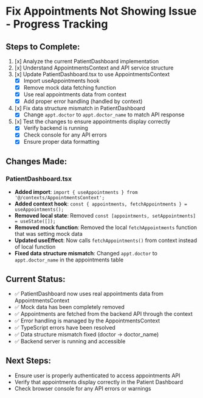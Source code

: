 # Fix Appointments Not Showing Issue - Progress Tracking

## Steps to Complete:

1. [x] Analyze the current PatientDashboard implementation
2. [x] Understand AppointmentsContext and API service structure
3. [x] Update PatientDashboard.tsx to use AppointmentsContext
   - [x] Import useAppointments hook
   - [x] Remove mock data fetching function
   - [x] Use real appointments data from context
   - [x] Add proper error handling (handled by context)
4. [x] Fix data structure mismatch in PatientDashboard
   - [x] Change `appt.doctor` to `appt.doctor_name` to match API response
5. [x] Test the changes to ensure appointments display correctly
   - [x] Verify backend is running
   - [x] Check console for any API errors
   - [x] Ensure proper data formatting

## Changes Made:

### PatientDashboard.tsx
- **Added import**: `import { useAppointments } from '@/contexts/AppointmentsContext';`
- **Added context hook**: `const { appointments, fetchAppointments } = useAppointments();`
- **Removed local state**: Removed `const [appointments, setAppointments] = useState([]);`
- **Removed mock function**: Removed the local `fetchAppointments` function that was setting mock data
- **Updated useEffect**: Now calls `fetchAppointments()` from context instead of local function
- **Fixed data structure mismatch**: Changed `appt.doctor` to `appt.doctor_name` in the appointments table

## Current Status:
- ✅ PatientDashboard now uses real appointments data from AppointmentsContext
- ✅ Mock data has been completely removed
- ✅ Appointments are fetched from the backend API through the context
- ✅ Error handling is managed by the AppointmentsContext
- ✅ TypeScript errors have been resolved
- ✅ Data structure mismatch fixed (doctor -> doctor_name)
- ✅ Backend server is running and accessible

## Next Steps:
- Ensure user is properly authenticated to access appointments API
- Verify that appointments display correctly in the Patient Dashboard
- Check browser console for any API errors or warnings
